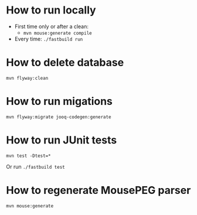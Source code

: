 # How to run locally

- First time only or after a clean:
  - `mvn mouse:generate compile`
- Every time: `./fastbuild run`

# How to delete database

`mvn flyway:clean`

# How to run migations

`mvn flyway:migrate jooq-codegen:generate`

# How to run JUnit tests

`mvn test -Dtest=*`

Or run `./fastbuild test`

# How to regenerate MousePEG parser

`mvn mouse:generate`
